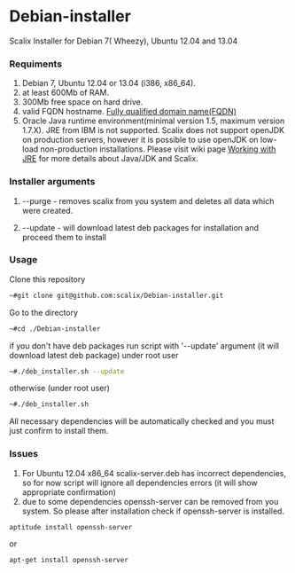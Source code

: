 Debian-installer
================

Scalix Installer for Debian 7( Wheezy), Ubuntu 12.04 and 13.04

### Requiments ###
1. Debian 7, Ubuntu 12.04 or 13.04 (i386, x86_64).
2. at least 600Mb of RAM.
3. 300Mb free space on  hard drive.
4. valid FQDN hostname. [Fully qualified domain name(FQDN)][1]
5. Oracle Java runtime environment(minimal version 1.5, maximum version 1.7.X). JRE from IBM is not supported. Scalix does not support openJDK on production servers, however it is possible to use openJDK on low-load non-production installations.  Please visit wiki page [Working with JRE][2]  for more details about Java/JDK and Scalix.

### Installer arguments ###
1. --purge  - removes scalix from you system and deletes all data which were created.

2. --update - will download latest deb packages for installation and proceed them  to install


### Usage ###
Clone this repository
```sh
~#git clone git@github.com:scalix/Debian-installer.git
```
Go to the directory
```sh
~#cd ./Debian-installer
```
if you don't have deb packages run script with  '--update' argument (it will download latest deb package) under root user
```sh
~#./deb_installer.sh --update
```
otherwise (under root user) 
```sh
~#./deb_installer.sh
```
All necessary dependencies will be automatically checked and you must just confirm to install them.

### Issues ###
1.  For Ubuntu 12.04 x86_64 scalix-server.deb has incorrect dependencies, so for now script will ignore all dependencies errors (it will show appropriate confirmation)
2. due to some dependencies openssh-server can be removed from you system. So please after installation check if  openssh-server is installed.
```
aptitude install openssh-server
```
or 
```
apt-get install openssh-server
```



  [1]: http://en.wikipedia.org/wiki/Fully_qualified_domain_name%20Fully%20qualified%20domain%20name%28FQDN%29
  [2]: http://scalix.com/wiki/index.php?title=HowTos/Working_with_JRE
